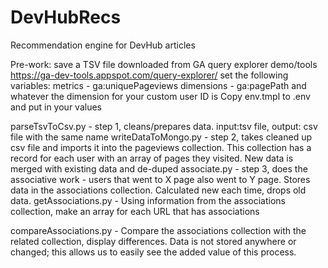 # DevHubRecs
 Recommendation engine for DevHub articles

Pre-work: save a TSV file downloaded from GA query explorer demo/tools
             https://ga-dev-tools.appspot.com/query-explorer/
          set the following variables:
          metrics - ga:uniquePageviews
          dimensions - ga:pagePath and whatever the dimension for your custom user ID is
          Copy env.tmpl to .env and put in your values

parseTsvToCsv.py - step 1, cleans/prepares data. input:tsv file, output: csv file with the same name
writeDataToMongo.py - step 2, takes cleaned up csv file and imports it into the pageviews collection.
                      This collection has a record for each user with an array of pages they visited.
                      New data is merged with existing data and de-duped
associate.py - step 3, does the associative work - users that went to X page also went to Y page. 
               Stores data in the associations collection. Calculated new each time, drops old data.
getAssociations.py - Using information from the associations collection, make an array for each URL that has associations


compareAssociations.py - Compare the associations collection with the related collection, display differences.
                         Data is not stored anywhere or changed; this allows us to easily see the added value
                         of this process.
